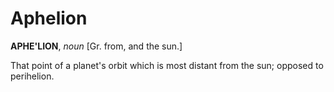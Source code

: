 # Aphelion

**APHE'LION**, _noun_ \[Gr. from, and the sun.\]

That point of a planet's orbit which is most distant from the sun; opposed to perihelion.